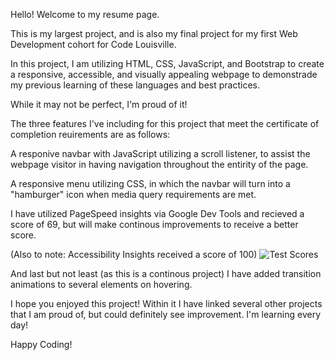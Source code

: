 Hello! Welcome to my resume page.

This is my largest project, and is also my final project for my first Web Development cohort for Code Louisville.

In this project, I am utilizing HTML, CSS, JavaScript, and Bootstrap to create a responsive, accessible, and visually appealing webpage to demonstrade my previous learning of these languages and best practices.

While it may not be perfect, I'm proud of it!

The three features I've including for this project that meet the certificate of completion reuirements are as follows:

A responive navbar with JavaScript utilizing a scroll listener, to assist the webpage visitor in having navigation throughout the entirity of the page.

A responsive menu utilizing CSS, in which the navbar will turn into a "hamburger" icon when media query requirements are met.

I have utilized PageSpeed insights via Google Dev Tools and recieved a score of 69, but will make continous improvements to receive a better score.

(Also to note: Accessibility Insights received a score of 100)
<img src="img\testscores.png" alt="Test Scores" title="Performance Test Scores">

And last but not least (as this is a continous project) I have added transition animations to several elements on hovering.

I hope you enjoyed this project! Within it I have linked several other projects that I am proud of, but could definitely see improvement. I'm learning every day!

Happy Coding!
